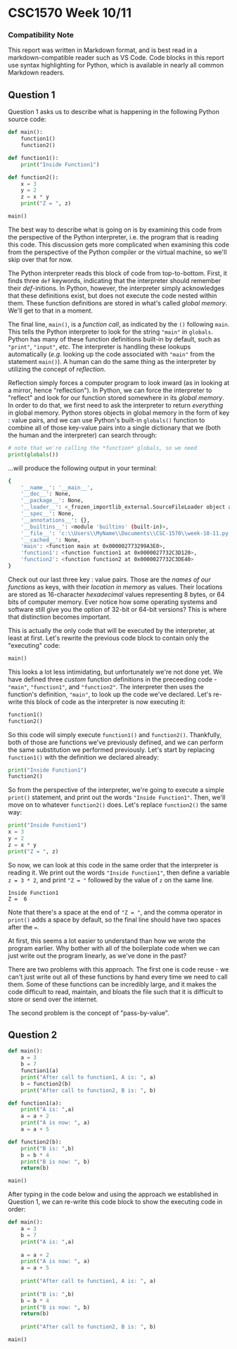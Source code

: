 # CSC1570 Week 10/11

### Compatibility Note
This report was written in Markdown format, and is best read in a markdown-compatible reader such as VS Code. Code blocks in this report use syntax highlighting for Python, which is available in nearly all common Markdown readers.

## Question 1

Question 1 asks us to describe what is happening in the following Python source code:
```py
def main():
    function1()
    function2()

def function1():
    print("Inside Function1")

def function2():
    x = 3
    y = 2
    z = x * y
    print("Z = ", z)

main()
```
The best way to describe what is going on is by examining this code from the perspective of the Python interpreter, i.e. the program that is reading this code. This discussion gets more complicated when examining this code from the perspective of the Python compiler or the virtual machine, so we'll skip over that for now.

The Python interpreter reads this block of code from top-to-bottom. First, it finds three `def` keywords, indicating that the interpreter should remember their *def*-initions. In Python, however, the interpreter simply acknowledges that these definitions exist, but does not execute the code nested within them. These function definitions are stored in what's called *global memory*. We'll get to that in a moment.

The final line, `main()`, is a *function call*, as indicated by the `()` following `main`. This tells the Python interpreter to look for the string `"main"` in `globals`. Python has many of these function definitions built-in by default, such as `"print"`, `"input"`, *etc*. The interpreter is handling these lookups automatically (*e.g.* looking up the code associated with `"main"` from the statement `main()`). A human can do the same thing as the interpreter by utilizing the concept of *reflection*. 

Reflection simply forces a computer program to look inward (as in looking at a mirror, hence "reflection"). In Python, we can force the interpreter to "reflect" and look for our function stored somewhere in its *global memory*. In order to do that, we first need to ask the interpreter to return *everything* in global memory. Python stores objects in global memory in the form of key : value pairs, and we can use Python's built-in `globals()` function to combine all of those key-value pairs into a single dictionary that we (both the human and the interpreter) can search through:

```py
# note that we're calling the *function* globals, so we need
print(globals())
```

...will produce the following output in your terminal:
```bash
{
    '__name__': '__main__', 
    '__doc__': None, 
    '__package__': None, 
    '__loader__': <_frozen_importlib_external.SourceFileLoader object at 0x00000277329ABC80>, 
    '__spec__': None, 
    '__annotations__': {}, 
    '__builtins__': <module 'builtins' (built-in)>, 
    '__file__': 'c:\\Users\\MyName\\Documents\\CSC-1570\\week-10-11.py', 
    '__cached__': None, 
    'main': <function main at 0x000002773299A3E0>,
    'function1': <function function1 at 0x0000027732C3D120>, 
    'function2': <function function2 at 0x0000027732C3DE40>
}
```
Check out our last three key : value pairs. Those are the *names of our functions* as keys, with their *location in memory* as values. Their locations are stored as 16-character *hexadecimal* values representing 8 bytes, or 64 bits of computer memory. Ever notice how some operating systems and software still give you the option of 32-bit or 64-bit versions? This is where that distinction becomes important.

This is actually the only code that will be executed by the interpreter, at least at first. Let's rewrite the previous code block to contain only the "executing" code:

```py
main()
```

This looks a lot less intimidating, but unfortunately we're not done yet. We have defined three *custom* function definitions in the preceeding code - `"main"`, `"function1"`, and `"function2"`. The interpreter then uses the function's definition, `"main"`, to look up the code we've declared. Let's re-write this block of code as the interpreter is now executing it:


```py
function1()
function2()
```

So this code will simply execute `function1()` and `function2()`. Thankfully, both of those are functions we've previously defined, and we can perform the same substitution we performed previously. Let's start by replacing `function1()` with the definition we declared already:

```py
print("Inside Function1")
function2()
```
So from the perspective of the interpreter, we're going to execute a simple `print()` statement, and print out the words `"Inside Function1"`. Then, we'll move on to whatever `function2()` does. Let's replace `function2()` the same way:

```py
print("Inside Function1")
x = 3
y = 2
z = x * y
print("Z = ", z)
```
So now, we can look at this code in the same order that the interpreter is reading it. We print out the words `"Inside Function1"`, then define a variable `z = 3 * 2`, and print `"Z = "` followed by the value of `z` on the same line. 
```
Inside Function1
Z =  6
```

Note that there's a space at the end of `"Z = "`, and the comma operator in `print()` adds a space by default, so the final line should have two spaces after the `=`.

At first, this seems a lot easier to understand than how we wrote the program earlier. Why bother with all of the boilerplate code when we can just write out the program linearly, as we've done in the past?

There are two problems with this approach. The first one is code reuse - we can't just write out all of these functions by hand every time we need to call them. Some of these functions can be incredibly large, and it makes the code difficult to read, maintain, and bloats the file such that it is difficult to store or send over the internet.

The second problem is the concept of "pass-by-value".

## Question 2
```py
def main():
    a = 3
    b = 7
    function1(a)
    print("After call to function1, A is: ", a)
    b = function2(b)
    print("After call to function2, B is: ", b)

def function1(a):   
    print("A is: ",a)
    a = a + 2
    print("A is now: ", a)
    a = a + 5

def function2(b):
    print("B is: ",b)
    b = b * 4
    print("B is now: ", b)
    return(b) 

main()

```
After typing in the code below and using the approach we established in Question 1, we can re-write this code block to show the executing code in order:

```py
def main():
    a = 3
    b = 7
    print("A is: ",a)
    
    a = a + 2
    print("A is now: ", a)
    a = a + 5
    
    print("After call to function1, A is: ", a)
    
    print("B is: ",b)
    b = b * 4
    print("B is now: ", b)
    return(b)
    
    print("After call to function2, B is: ", b)

main()

```
